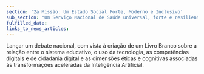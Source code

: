 ```yaml
---
section: '2a Missão: Um Estado Social Forte, Moderno e Inclusivo'
sub_section: "Um Serviço Nacional de Saúde universal, forte e resiliente"
fulfilled_date:
links_to_news_articles:
---
```


Lançar um debate nacional, com vista à criação de um Livro Branco sobre a relação entre o sistema educativo, o uso da tecnologia, as competências digitais e de cidadania digital e as dimensões éticas e cognitivas associadas às transformações aceleradas da Inteligência Artificial.